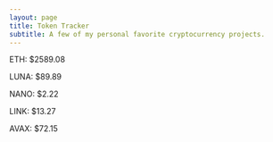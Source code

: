 ```yaml
---
layout: page
title: Token Tracker
subtitle: A few of my personal favorite cryptocurrency projects.
---
```


<!--BEGINCRYPTOINPUT-->
ETH: $2589.08

LUNA: $89.89

NANO: $2.22

LINK: $13.27

AVAX: $72.15

<!--ENDCRYPTOINPUT-->
